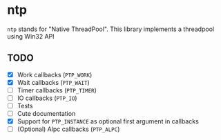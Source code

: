 # ntp

`ntp` stands for "Native ThreadPool". This library implements a threadpool using Win32 API

## TODO

- [X] Work callbacks (`PTP_WORK`)
- [X] Wait callbacks (`PTP_WAIT`)
- [ ] Timer callbacks (`PTP_TIMER`)
- [ ] IO callbacks (`PTP_IO`)
- [ ] Tests
- [ ] Cute documentation
- [X] Support for `PTP_INSTANCE` as optional first argument in callbacks
- [ ] (Optional) Alpc callbacks (`PTP_ALPC`)
